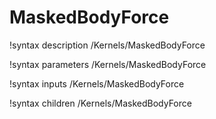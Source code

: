 <!-- MOOSE Documentation Stub: Remove this when content is added. -->

# MaskedBodyForce

!syntax description /Kernels/MaskedBodyForce

!syntax parameters /Kernels/MaskedBodyForce

!syntax inputs /Kernels/MaskedBodyForce

!syntax children /Kernels/MaskedBodyForce
